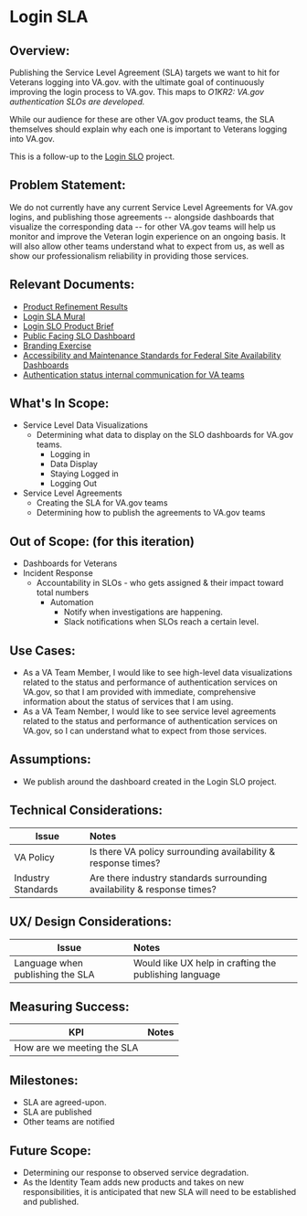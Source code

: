 # Login SLA

## Overview: 
Publishing the Service Level Agreement (SLA) targets we want to hit for Veterans logging into VA.gov. with the ultimate goal of continuously improving the login process to VA.gov. This maps to _O1KR2: VA.gov authentication SLOs are developed._

While our audience for these are other VA.gov product teams, the SLA themselves should explain why each one is important to Veterans logging into VA.gov.

This is a follow-up to the [Login SLO](https://github.com/department-of-veterans-affairs/va.gov-team/blob/master/products/identity/Products/Product%20Briefs/Login%20SLO.md) project.

## Problem Statement: 

We do not currently have any current Service Level Agreements for VA.gov logins, and publishing those agreements -- alongside dashboards that visualize the corresponding data -- for other VA.gov teams will help us monitor and improve the Veteran login experience on an ongoing basis. It will also allow other teams understand what to expect from us, as well as show our professionalism reliability in providing those services.

## Relevant Documents:
* [Product Refinement Results](https://github.com/department-of-veterans-affairs/va.gov-team/blob/master/products/identity/SLA/Product%20Refinement.md)
* [Login SLA Mural](https://app.mural.co/t/departmentofveteransaffairs9999/m/departmentofveteransaffairs9999/1713368063741/aa11d92e4c07e903a16f131550431ad5e5f1a41b?sender=8a524840-01a2-4b0a-b661-95ffcb149e9b)
* [Login SLO Product Brief](https://github.com/department-of-veterans-affairs/va.gov-team/blob/master/products/identity/Products/Product%20Briefs/Login%20SLO.md)
* [Public Facing SLO Dashboard](https://app.ddog-gov.com/sb/f327ad72-c02a-11ec-a50a-da7ad0900007-df6fa7bc92140323ffecbf4e10b16346?refresh_mode=sliding&from_ts=1710016052679&to_ts=1712608052679&live=true)
* [Branding Exercise](https://docs.google.com/presentation/d/1Q3WnJY-0fJ3HcuYNptZnAbJaWUGK3FGCkvH19AJYFJo/edit#slide=id.g2c630c18cda_1_141)
* [Accessibility and Maintenance Standards for Federal Site Availability Dashboards](https://github.com/department-of-veterans-affairs/va.gov-team/blob/master/products/identity/Research/2024-03%20Service%20Level%20Objectives/2024-03%20Accessibility%20and%20federal%20regulation%20compliance%20with%20dashboards.md)
* [Authentication status internal communication for VA teams](https://github.com/department-of-veterans-affairs/va.gov-team/blob/master/products/identity/Research/2024-03%20Service%20Level%20Objectives/Content-research-internal-teams.md)


## What's In Scope: 
* Service Level Data Visualizations
  * Determining what data to display on the SLO dashboards for VA.gov teams.
    * Logging in
    * Data Display
    * Staying Logged in
    * Logging Out
* Service Level Agreements
  * Creating the SLA for VA.gov teams
  * Determining how to publish the agreements to VA.gov teams



## Out of Scope: (for this iteration)
* Dashboards for Veterans
* Incident Response
  * Accountability in SLOs - who gets assigned & their impact toward total numbers
    * Automation
      * Notify when investigations are happening.
      * Slack notifications when SLOs reach a certain level.


## Use Cases:

- As a VA Team Member, I would like to see high-level data visualizations related to the status and performance of authentication services on VA.gov, so that I am provided with immediate, comprehensive information about the status of services that I am using. 
- As a VA Team Nember, I would like to see service level agreements related to the status and performance of authentication services on VA.gov, so I can understand what to expect from those services.



## Assumptions:
- We publish around the dashboard created in the Login SLO project.
  
## Technical Considerations:
| Issue         | Notes         | 
| ------------- |:-------------| 
| VA Policy |  Is there VA policy surrounding availability & response times?     |
| Industry Standards |  Are there industry standards surrounding availability & response times?     |

## UX/ Design Considerations:
| Issue         | Notes         | 
| ------------- |:------------- | 
| Language when publishing the SLA |   Would like UX help in crafting the publishing language          |



## Measuring Success:
| KPI           | Notes         | 
| ------------- |:-------------| 
| How are we meeting the SLA  |    |


## Milestones:
* SLA are agreed-upon.
* SLA are published
* Other teams are notified
  



## Future Scope:
* Determining our response to observed service degradation.
* As the Identity Team adds new products and takes on new responsibilities, it is anticipated that new SLA will need to be established and published.
